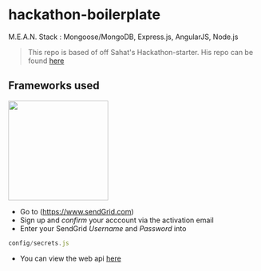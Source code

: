 hackathon-boilerplate
=====================

M.E.A.N. Stack : Mongoose/MongoDB, Express.js, AngularJS, Node.js

> This repo is based of off Sahat's Hackathon-starter.
> His repo can be found [here](https://github.com/sahat/hackathon-starter)


## Frameworks used
<a href="https://camo.githubusercontent.com/16800ac336b7e71aa4dec640abdd44505af0fe25/687474703a2f2f69616e646f75676c61732e636f6d2f70726573656e746174696f6e732f7079636f6e6361323031322f6c6f676f732f73656e64677269645f6c6f676f2e706e67" target="_blank"><img src="https://camo.githubusercontent.com/16800ac336b7e71aa4dec640abdd44505af0fe25/687474703a2f2f69616e646f75676c61732e636f6d2f70726573656e746174696f6e732f7079636f6e6361323031322f6c6f676f732f73656e64677269645f6c6f676f2e706e67" width="200" data-canonical-src="http://iandouglas.com/presentations/pyconca2012/logos/sendgrid_logo.png" style="max-width:100%;"></a>
- Go to (https://www.sendGrid.com)
- Sign up and *confirm* your acccount via the activation email
- Enter your SendGrid _Username_ and _Password_ into 
```javascript
config/secrets.js
```
- You can view the web api [here](https://sendgrid.com/docs/API_Reference/Web_API/index.html)

